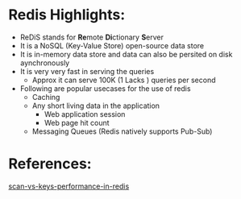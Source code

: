 # Redis Highlights:
* ReDiS stands for **Re**mote **Di**ctionary **S**erver
* It is a NoSQL (Key-Value Store) open-source data store
* It is in-memory data store and data can also be persited on disk aynchronously
* It is very very fast in serving the queries
  * Approx it can serve 100K (1 Lacks ) queries per second
* Following are popular usecases for the use of redis
  * Caching 
  * Any short living data in the application
    * Web application session
    * Web page hit count
  * Messaging Queues (Redis natively supports Pub-Sub)


# References:
[scan-vs-keys-performance-in-redis](https://stackoverflow.com/questions/32603964/scan-vs-keys-performance-in-redis)
